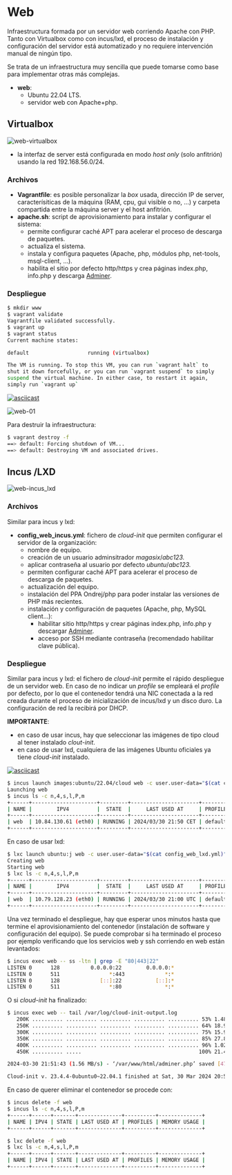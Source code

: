 # Web

Infraestructura formada por un servidor web corriendo Apache con PHP. Tanto con Virtualbox como con incus/lxd, el proceso de instalación y configuración del servidor está automatizado y no requiere intervención manual de ningún tipo.

 Se trata de un infraestructura muy sencilla que puede tomarse como base para implementar otras más complejas.

- **web**:
  - Ubuntu 22.04 LTS.
  - servidor web con Apache+php.

## Virtualbox

![web-virtualbox](imagenes/web-virtualbox.svg)

- la interfaz de server está configurada en modo *host only* (solo anfitrión) usando la red 192.168.56.0/24.

### Archivos

- **Vagrantfile**: es posible personalizar la *box* usada, dirección IP de server, caracterísiticas de la máquina (RAM, cpu, gui visible o no, ...) y carpeta compartida entre la máquina server y el host anfitrión.
- **apache.sh**: script de aprovisionamiento para instalar y configurar el sistema:
  - permite configurar caché APT para acelerar el proceso de descarga de paquetes.
  - actualiza el sistema.
  - instala y configura paquetes (Apache, php, módulos php, net-tools, msql-client, ...).
  - habilita el sitio por defecto http/https y crea páginas index.php, info.php y descarga [Adminer](https://www.adminer.org/).


### Despliegue

```bash
$ mkdir www
$ vagrant validate
Vagrantfile validated successfully.
$ vagrant up
$ vagrant status
Current machine states:

default                   running (virtualbox)

The VM is running. To stop this VM, you can run `vagrant halt` to
shut it down forcefully, or you can run `vagrant suspend` to simply
suspend the virtual machine. In either case, to restart it again,
simply run `vagrant up`
```
[![asciicast](https://asciinema.org/a/649919.svg)](https://asciinema.org/a/649919)


![web-01](imagenes/web-01.png)

Para destruir la infraestructura:

```bash
$ vagrant destroy -f
==> default: Forcing shutdown of VM...
==> default: Destroying VM and associated drives.
```

## Incus /LXD

![web-incus_lxd](imagenes/web-incus_lxd.svg)

### Archivos

Similar para incus y lxd:

- **config_web_incus.yml**: fichero de *cloud-init* que permiten configurar el servidor de la organización:
  - nombre de equipo.
  - creación de un usuario adminsitrador *magasix*/*abc123.*
  - aplicar contraseña al usuario por defecto *ubuntu*/*abc123.*
  - permiten configurar caché APT para acelerar el proceso de descarga de paquetes.
  - actualización del equipo.
  - instalación del PPA Ondrej/php para poder instalar las versiones de PHP más recientes.
  - instalación y configuración de paquetes (Apache, php, MySQL client...):
    - habilitar sitio http/https y crear páginas index.php, info.php y descargar [Adminer](https://www.adminer.org/).
    - acceso por SSH mediante contraseña (recomendado habilitar clave pública).

### Despliegue

Similar para incus y lxd: el fichero de *cloud-init* permite el rápido despliegue de un servidor web. En caso de no indicar un *profile* se empleará el *profile* por defecto, por lo que el contenedor tendrá una NIC conectada a la red creada durante el proceso de inicialización de incus/lxd y un disco duro. La configuración de red la recibirá por DHCP.

**IMPORTANTE**:

- en caso de usar incus, hay que seleccionar las imágenes de tipo cloud al tener instalado *clout-init*.
- en caso de usar lxd, cualquiera de las imágenes Ubuntu oficiales ya tiene *cloud-init* instalado.

[![asciicast](https://asciinema.org/a/649922.svg)](https://asciinema.org/a/649922)

```bash
$ incus launch images:ubuntu/22.04/cloud web -c user.user-data="$(cat config_web_incus.yml)"
Launching web
$ incus ls -c n,4,s,l,P,m
+------+---------------------+---------+----------------------+----------+--------------+
| NAME |        IPV4         |  STATE  |     LAST USED AT     | PROFILES | MEMORY USAGE |
+------+---------------------+---------+----------------------+----------+--------------+
| web  | 10.84.130.61 (eth0) | RUNNING | 2024/03/30 21:50 CET | default  | 179.74MiB    |
+------+---------------------+---------+----------------------+----------+--------------+
```

En caso de usar lxd:

```bash
$ lxc launch ubuntu:j web -c user.user-data="$(cat config_web_lxd.yml)"
Creating web
Starting web
$ lxc ls -c n,4,s,l,P,m
+------+---------------------+---------+----------------------+----------+--------------+
| NAME |        IPV4         |  STATE  |     LAST USED AT     | PROFILES | MEMORY USAGE |
+------+---------------------+---------+----------------------+----------+--------------+
| web  | 10.79.128.23 (eth0) | RUNNING | 2024/03/30 21:00 UTC | default  | 243.03MiB    |
+------+---------------------+---------+----------------------+----------+--------------+
```

Una vez terminado el despliegue, hay que esperar unos minutos hasta que termine el aprovisionamiento del contenedor (instalación de software y configuración del equipo). Se puede comprobar si ha terminado el proceso por ejemplo verificando que los servicios web y ssh corriendo en web están levantados:

```bash
$ incus exec web -- ss -ltn | grep -E "80|443|22"
LISTEN 0      128          0.0.0.0:22        0.0.0.0:*          
LISTEN 0      511                *:443             *:*          
LISTEN 0      128             [::]:22           [::]:*          
LISTEN 0      511                *:80              *:* 
```

O si *cloud-init* ha finalizado:

```bash
$ incus exec web -- tail /var/log/cloud-init-output.log
   200K .......... .......... .......... .......... .......... 53% 1.48M 0s
   250K .......... .......... .......... .......... .......... 64% 18.9M 0s
   300K .......... .......... .......... .......... .......... 75% 15.9M 0s
   350K .......... .......... .......... .......... .......... 85% 27.8M 0s
   400K .......... .......... .......... .......... .......... 96% 1.02M 0s
   450K .......... .....                                      100% 21.4M=0.3s

2024-03-30 21:51:43 (1.56 MB/s) - ‘/var/www/html/adminer.php’ saved [476603/476603]

Cloud-init v. 23.4.4-0ubuntu0~22.04.1 finished at Sat, 30 Mar 2024 20:51:43 +0000. Datasource DataSourceNoCloud [seed=/var/lib/cloud/seed/nocloud-net][dsmode=net].  Up 67.50 seconds
```

En caso de querer eliminar el contenedor se procede con:

```bash
$ incus delete -f web 
$ incus ls -c n,4,s,l,P,m
+------+------+-------+--------------+----------+--------------+
| NAME | IPV4 | STATE | LAST USED AT | PROFILES | MEMORY USAGE |
+------+------+-------+--------------+----------+--------------+
```

```bash
$ lxc delete -f web 
$ lxc ls -c n,4,s,l,P,m
+------+------+-------+--------------+----------+--------------+
| NAME | IPV4 | STATE | LAST USED AT | PROFILES | MEMORY USAGE |
+------+------+-------+--------------+----------+--------------+
```

